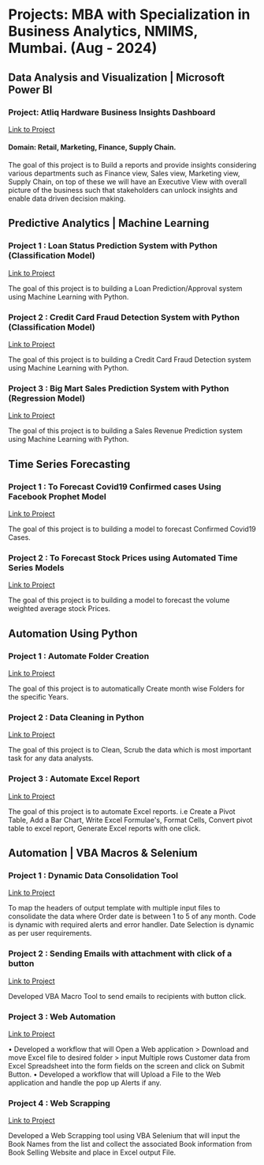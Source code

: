 Projects: MBA with Specialization in Business Analytics, NMIMS, Mumbai. (Aug - 2024)
==============================
## Data Analysis and Visualization | Microsoft Power BI

### Project: Atliq Hardware Business Insights Dashboard
[Link to Project](https://github.com/August-Leo/Atliq_Hardware_Business_Insights_Dashboard) 
#### Domain: Retail, Marketing, Finance, Supply Chain.

The goal of this project is to Build a reports and provide insights considering various departments such as Finance view, Sales view, Marketing view,
Supply Chain, on top of these we will have an Executive View with overall picture of the business such that stakeholders can unlock insights and
enable data driven decision making.

## Predictive Analytics | Machine Learning

### Project 1 : Loan Status Prediction System with Python (Classification Model)
[Link to Project](https://github.com/August-Leo/Loan_Status_Prediction) 

The goal of this project is to building a Loan Prediction/Approval system using Machine Learning with Python.

### Project 2 : Credit Card Fraud Detection System with Python (Classification Model)
[Link to Project](https://github.com/August-Leo/Credit_Card_Fraud_Detection) 

The goal of this project is to building a Credit Card Fraud Detection system using Machine Learning with Python.

### Project 3 : Big Mart Sales Prediction System with Python (Regression Model)
[Link to Project](https://github.com/August-Leo/Big_Mart_Sales_Prediction) 

The goal of this project is to building a Sales Revenue Prediction system using Machine Learning with Python.

## Time Series Forecasting

### Project 1 : To Forecast Covid19 Confirmed cases Using Facebook Prophet Model
[Link to Project](https://github.com/August-Leo/Forecasting_Facebook_Prophet_Model) 

The goal of this project is to building a model to forecast Confirmed Covid19 Cases.

### Project 2 : To Forecast Stock Prices using Automated Time Series Models
[Link to Project](https://github.com/August-Leo/Forecasting_ARIMA_StockPrices) 

The goal of this project is to building a model to forecast the volume weighted average stock Prices.

## Automation Using Python

### Project 1 : Automate Folder Creation
[Link to Project](https://github.com/August-Leo/Automate_Folder_Creation) 

The goal of this project is to automatically Create month wise Folders for the specific Years.

### Project 2 : Data Cleaning in Python
[Link to Project](https://github.com/August-Leo/Data_Cleaning_Python) 

The goal of this project is to Clean, Scrub the data which is most important task for any data analysts.

### Project 3 : Automate Excel Report
[Link to Project](https://github.com/August-Leo/Automate_Excel) 

The goal of this project is to automate Excel reports. i.e Create a Pivot Table, Add a Bar Chart, Write Excel Formulae's, Format Cells, Convert pivot
table to excel report, Generate Excel reports with one click.

## Automation | VBA Macros & Selenium

### Project 1 : Dynamic Data Consolidation Tool
[Link to Project](https://github.com/August-Leo/Data_Consolidation_Tool) 

To map the headers of output template with multiple input files to consolidate the data where Order date is between 1 to 5 of any month. Code is
dynamic with required alerts and error handler. Date Selection is dynamic as per user requirements.

### Project 2 : Sending Emails with attachment with click of a button
[Link to Project](https://github.com/August-Leo/Auto_Send_Emails) 

Developed VBA Macro Tool to send emails to recipients with button click.

### Project 3 : Web Automation
[Link to Project](https://github.com/August-Leo/Web_Automation) 

• Developed a workflow that will Open a Web application > Download and move Excel file to desired folder > input Multiple rows Customer data from
Excel Spreadsheet into the form fields on the screen and click on Submit Button.
• Developed a workflow that will Upload a File to the Web application and handle the pop up Alerts if any.

### Project 4 : Web Scrapping
[Link to Project](https://github.com/August-Leo/Web_Scrapping) 

Developed a Web Scrapping tool using VBA Selenium that will input the Book Names from the list and collect the associated Book information from Book Selling Website
and place in Excel output File.
